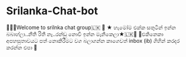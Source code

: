 # Srilanka-Chat-bot
🔱🇱🇰Welcome to srilnka chat group🇱🇰 🔱 ★ හැමෝම එක්ක සතුටින් ඉන්න බබාහ්ලා..නීති රිතී නෑ..රන්ඩු නොවී ඉන්න මැනිකෙලා★🇱🇰🔱  🛑එකිනෙකා අපහසුතාවයට පත් නොකිරීමට වග බලාගන්න  කාගෙවත් inbox (ib) ගිහින් කරදර කරන්න එපා 🛑

